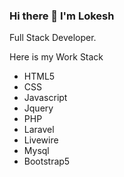 ### Hi there 👋 I'm Lokesh
Full Stack Developer.

Here is my Work Stack
<ul>
<li>HTML5</li>
<li>CSS</li>
<li>Javascript</li>
<li>Jquery</li>
<li>PHP</li>
<li>Laravel</li>
<li>Livewire</li>
<li>Mysql</li>
<li>Bootstrap5</li>
</ul>

